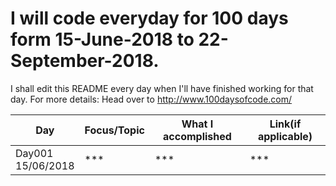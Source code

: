 # I will code everyday for 100 days form 15-June-2018 to 22-September-2018.
I shall edit this README every day when I'll have finished working for that day.
For more details: Head over to http://www.100daysofcode.com/

| Day      | Focus/Topic        |    What I accomplished                                | Link(if applicable)  |
|----------|--------------------|-------------------------------------------------------|----------------------|
| Day001 <br> 15/06/2018  | ***     | *** | *** |

